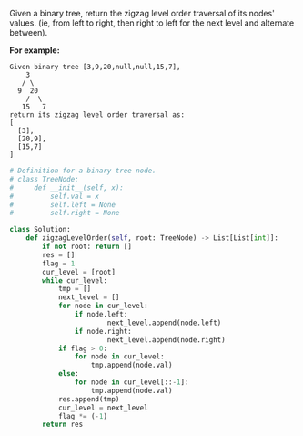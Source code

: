 
Given a binary tree, return the zigzag level order traversal of its nodes' values. (ie, from left to right, then right to left for the next level and alternate between).

**For example:**
```
Given binary tree [3,9,20,null,null,15,7],
    3
   / \
  9  20
    /  \
   15   7
return its zigzag level order traversal as:
[
  [3],
  [20,9],
  [15,7]
]
```
```python
# Definition for a binary tree node.
# class TreeNode:
#     def __init__(self, x):
#         self.val = x
#         self.left = None
#         self.right = None

class Solution:
    def zigzagLevelOrder(self, root: TreeNode) -> List[List[int]]:
        if not root: return []
        res = []
        flag = 1 
        cur_level = [root]
        while cur_level:
            tmp = []
            next_level = []
            for node in cur_level:
                if node.left:
                        next_level.append(node.left)
                if node.right:
                        next_level.append(node.right)
            if flag > 0:
                for node in cur_level:
                    tmp.append(node.val)
            else:
                for node in cur_level[::-1]:
                    tmp.append(node.val)
            res.append(tmp)
            cur_level = next_level
            flag *= (-1)
        return res     
        
```